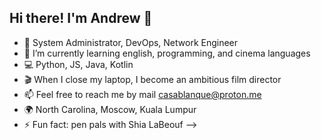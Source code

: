 ## Hi there! I'm Andrew 👋

- 🔭 System Administrator, DevOps, Network Engineer
- 🌱 I’m currently learning english, programming, and cinema languages
- 💻 Python, JS, Java, Kotlin
- 🎬 When I close my laptop, I become an ambitious film director
- 📫 Feel free to reach me by mail casablanque@proton.me 
- 🌍 North Carolina, Moscow, Kuala Lumpur
- ⚡ Fun fact: pen pals with Shia LaBeouf
-->
